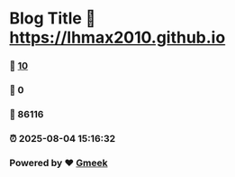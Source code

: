 # Blog Title :link: https://lhmax2010.github.io 
### :page_facing_up: [10](https://lhmax2010.github.io/tag.html) 
### :speech_balloon: 0 
### :hibiscus: 86116 
### :alarm_clock: 2025-08-04 15:16:32 
### Powered by :heart: [Gmeek](https://github.com/Meekdai/Gmeek)
